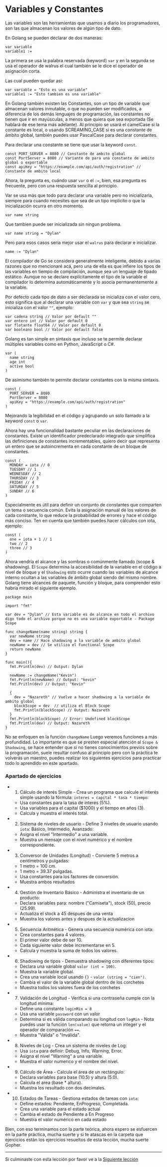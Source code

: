 # Variables y Constantes

Las variables son las herramientas que usamos a diario los programadores, son las que almacenan los valores de algún tipo de dato.

En Golang se pueden declarar de dos maneras:

```Golang
var variable
variable1 :=
```

La primera se usa la palabra reservada (keyword) `var` y en la segunda se usa el operador de walrus el cual también se le dice el operador de asignación corta.

Las cual pueden quedar asi:

```Golang
var variable = "Esto es una variable"
variable1 := "Esto tambien es una variable"
```

En Golang también existen las Constantes, son un tipo de variable que almacenan valores inmutable, o que no pueden ser modificados, a diferencia de los demás lenguajes de programación, las constantes no tienen que ir en mayúsculas, a menos que quiera que sea exportada (Se hablará de ese tema más adelante). Al principio se usará el camelCase si la constante es local, o usando SCREAMING_CASE si es una constante de ámbito global, también puedes usar PascalCase para declarar constantes.


Para declarar una constante se tiene que usar la keyword `const`.

```Golang
const PORT_SERVER = 8080 // Constante de ambito global
const PortServer = 8080 // Variante de para una constante de ambito global o exportable
const apiKey = "https://example.com/api/auth/registration" // Constante de ambito local 
```


Ahora, la pregunta es, cuándo usar `var` o el `:=`, bien, esa pregunta es frecuente, pero con una respuesta sencilla al principio.

Var se usa más que todo para declarar una variable pero no inicializarla, siempre para cuando necesites que sea de un tipo implícito o que la inicialización ocurra en otro momento.

```Golang
var name string 
```

Que tambien puede ser inicializada sin ningun problema.

```Golang
var name string = "Dylan"
```

Pero para esos casos seria mejor usar el `walrus` para declarar e inicializar.


```Golang
name := "Dylan"
```

El compilador de Go se considera generalmente inteligente, debido a varias razones que no mencionaré acá, pero una de ella es que infiere los tipos de las variables en tiempo de compilación, aunque sea un lenguaje de tipado estático. Aunque no se declare explícitamente el tipo de la variable el compilador lo determina automáticamente y lo asocia permanentemente a la variable.


Por defecto cada tipo de dato a ser declarada se inicializa con el valor cero, esto significa que al declarar una variable con `var` y que sea `string` se inicializa con el valor `""`, ejemplo:

```Golang
var cadena string // Valor por default ""
var entero int // Valor por default 0
var flotante float64 // Valor por default 0
var booleano bool // Valor por default false
```


Golang es tan simple en sintaxis que incluso se te permite declarar múltiples variables como en Python, JavaScript o C#.

```Golang
var (
  name string
  age int
  active bool
)
```


De asimismo también te permite declarar constantes con la misma sintaxis.

```Golang
const (
  PORT_SERVER = 8080
  PortServer = 8080
  apiKey = "https://example.com/api/auth/registration" 
)
```

Mejorando la legibilidad en el código y agrupando un solo llamado a la keyword `const` o `var`.

Ahora hay una funcionalidad bastante peculiar en las declaraciones de constantes. Existe un identificador predeclarado integrado que simplifica las definiciones de constantes incrementables, quiero decir que representa un entero que se autoincrementa en cada constante de un bloque de constantes. 

```Golang
const (
  MONDAY = iota // 0
  TUESDAY // 1
  WEDNESDAY // 2
  THURSDAY // 3
  FRIDAY // 4
  SATURDAY // 5
  SUNDAY // 6
)
```


Especialmente es útil para definir un conjunto de constantes que comparten un tema o secuencia común. Evita la asignación manual de los valores de cada constante, lo que reduce la probabilidad de errores y hace el código más conciso. Ten en cuenta que también puedes hacer cálculos con iota, ejemplo:

```Golang
const (
  one = iota + 1 // 1
  two // 2
  three // 3
)
```

Ahora vendría el alcance y las sombras o comúnmente llamado (scope & shadowing). El `Scope` determina la accesibilidad de la variable en el código a nivel de bloque y el `Shadowing` esto ocurre cuando las variables de alcance interno ocultan a las variables de ámbito global siendo del mismo nombre. Golang tiene alcances de paquete, función y bloque, para comprender esto habría mirado el siguiente ejemplo.

```Golang
package main

import "fmt"

var dev = "Dylan" // Esta variable es de alcance en todo el archivo digo todo el archivo porque no es una variable exportable - Package Scope

func changeName(name string) string {
  var newName string
  dev = name // Hace shadowing a la variable de ambito global 
  newName = dev // Se utiliza el Functional Scope 
  return newName
}

func main(){
  fmt.Println(dev) // Output: Dylan

  newName := changeName("Kevin")
  fmt.Println(newName) // Output: "kevin"
  fmt.Pritln(dev) // Output: "Kevin"

  {
    dev = "Nazareth" // Vuelve a hacer shadowing a la variable de ambito global 
    blockScope = dev  // utiliza el Block Scope 
    fmt.Println(blockScope) // Output: Nazareth
  }
  fmt.Println(blockScope) // Error: Undefined blockScope
  fmt.Println(dev) // Output: Nazareth
}
```

No se enfoquen en la función `changeName` Luego veremos funciones a más profundidad. Lo importante es que se presten especial atención al `Scope & Shadowing`, se hace entender que si no tienes conocimientos previos sobre la programación, suele resultar confuso al principio pero con la práctica te volverás un maestro, puedes realizar los siguientes ejercicios para practicar todo lo aprendido en este apartado.


### Apartado de ejercicios

- 1. Cálculo de interés Simple - Crea un programa que calcule el interés simple usando la fórmula: `interes = capital * tasa * tiempo`:
  - Usa constantes para la tasa de interés (5%).
  - Usa variables para el capital ($1000) y el tiempo en años (3).
  - Calcula y muestra el interés total.

- 2. Sistema de niveles de usuario - Define 3 niveles de usuario usando `iota`: Básico, Intermedio, Avanzado:
  - Asigna el nivel "Intermedio" a una variable.
  - Muestra un mensaje con el nivel numérico y el nombre correspondiente.

- 3. Conversor de Unidades (Longitud) - Convierte 5 metros a centímetros y pulgadas: 
  - 1 metro = 100 cm.
  - 1 metro = 39.37 pulgadas.
  - Usa constantes para los factores de conversión.
  - Muestra ambos resultados

- 4. Gestión de Inventario Básico - Administra el inventario de un producto:
  - Declara variables para: nombre ("Camiseta"), stock (50), precio (25.99).
  - Actualiza el stock a 45 despues de una venta
  - Muestra los valores antes y despues de la actualizacion

- 5. Secuencia Aritmética - Genera una secuencia numérica con iota:
  - Crea constantes para 4 valores.
  - El primer valor debe de ser 10.
  - Cada siguiente valor debe incrementarse en 5.
  - Calcula y muestra la suma de todos los valores.

- 6. Shadowing de tipos - Demuestra shadowing con diferentes tipos:
  - Declara una variable global `valor (int = 100)`.
  - Muestra la variable global.
  - Crea una variable local usando `{}` -  `valor (string = "cien")`.
  - Cambia el valor de la variable global dentro de los corchetes
  - Muestra todos los valores fuera de los corchetes
 

- 7. Validación de Longitud - Verifica si una contraseña cumple con la longitud mínima:
  - Define una constante `loginMin = 8`
  - Usa una variable `password` con un valor
  - Determina si es válida comparando su longitud con `logMin` - Nota puedes usar la función `len(value)` que retorna un integer y el operador de comparación `==`.
  - Muestra "Válida" o "Inválida".

- 8. Niveles de Log - Crea un sistema de niveles de Log:
  - Usa `iota` para definir: Debug, Info, Warning, Error.
  - Asigna el nivel "Warning" a una variable.
  - Muestra el valor numerico y el nombre del nivel.

- 9. Cálculo de Área - Calcula el área de un rectángulo:
  - Declara variables para base (10.5) y altura (5.0).
  - Calcula el area (base * altura).
  - Muestra los resultado con dos decimales.

- 10. Estados de Tareas - Gestiona estados de tareas con `iota`:
  - Define estados: Pendiente, EnProgreso, Completada.
  - Crea una variable para el estado actual
  - Cambia el estado de Pendiente a En Progreso
  - Muestra el valor numérico en cada estado

Bien, con eso terminamos con la parte teórica, ahora espero se esfuercen en la parte práctica, mucha suerte y si te atascas en la carpeta que ejercicios están los ejercicios resueltos de esta lección, mucha suerte Gopher.

--- 

Si culminaste con esta lección por favor ve a la [Siguiente lección](../data-types/README.md)
